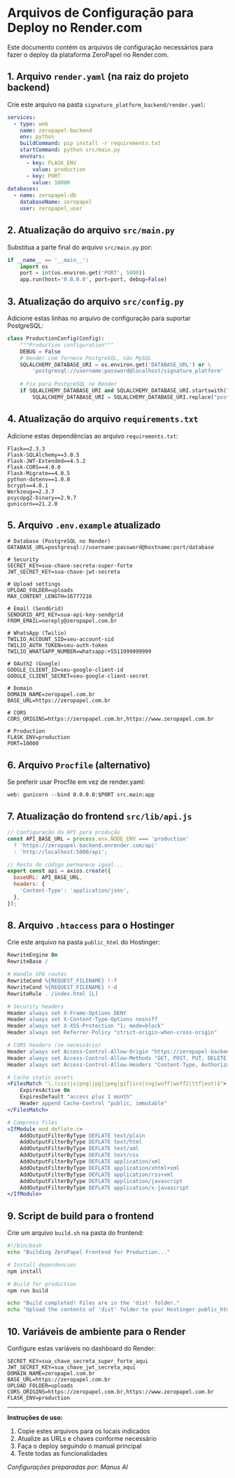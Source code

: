 # Arquivos de Configuração para Deploy no Render.com

Este documento contém os arquivos de configuração necessários para fazer o deploy da plataforma ZeroPapel no Render.com.

## 1. Arquivo `render.yaml` (na raiz do projeto backend)

Crie este arquivo na pasta `signature_platform_backend/render.yaml`:

```yaml
services:
  - type: web
    name: zeropapel-backend
    env: python
    buildCommand: pip install -r requirements.txt
    startCommand: python src/main.py
    envVars:
      - key: FLASK_ENV
        value: production
      - key: PORT
        value: 10000
databases:
  - name: zeropapel-db
    databaseName: zeropapel
    user: zeropapel_user
```

## 2. Atualização do arquivo `src/main.py`

Substitua a parte final do arquivo `src/main.py` por:

```python
if __name__ == '__main__':
    import os
    port = int(os.environ.get('PORT', 5000))
    app.run(host='0.0.0.0', port=port, debug=False)
```

## 3. Atualização do arquivo `src/config.py`

Adicione estas linhas no arquivo de configuração para suportar PostgreSQL:

```python
class ProductionConfig(Config):
    """Production configuration"""
    DEBUG = False
    # Render.com fornece PostgreSQL, não MySQL
    SQLALCHEMY_DATABASE_URI = os.environ.get('DATABASE_URL') or \
        'postgresql://username:password@localhost/signature_platform'
    
    # Fix para PostgreSQL no Render
    if SQLALCHEMY_DATABASE_URI and SQLALCHEMY_DATABASE_URI.startswith("postgres://"):
        SQLALCHEMY_DATABASE_URI = SQLALCHEMY_DATABASE_URI.replace("postgres://", "postgresql://", 1)
```

## 4. Atualização do arquivo `requirements.txt`

Adicione estas dependências ao arquivo `requirements.txt`:

```
Flask==2.3.3
Flask-SQLAlchemy==3.0.5
Flask-JWT-Extended==4.5.2
Flask-CORS==4.0.0
Flask-Migrate==4.0.5
python-dotenv==1.0.0
bcrypt==4.0.1
Werkzeug==2.3.7
psycopg2-binary==2.9.7
gunicorn==21.2.0
```

## 5. Arquivo `.env.example` atualizado

```env
# Database (PostgreSQL no Render)
DATABASE_URL=postgresql://username:password@hostname:port/database

# Security
SECRET_KEY=sua-chave-secreta-super-forte
JWT_SECRET_KEY=sua-chave-jwt-secreta

# Upload settings
UPLOAD_FOLDER=uploads
MAX_CONTENT_LENGTH=16777216

# Email (SendGrid)
SENDGRID_API_KEY=sua-api-key-sendgrid
FROM_EMAIL=noreply@zeropapel.com.br

# WhatsApp (Twilio)
TWILIO_ACCOUNT_SID=seu-account-sid
TWILIO_AUTH_TOKEN=seu-auth-token
TWILIO_WHATSAPP_NUMBER=whatsapp:+5511999999999

# OAuth2 (Google)
GOOGLE_CLIENT_ID=seu-google-client-id
GOOGLE_CLIENT_SECRET=seu-google-client-secret

# Domain
DOMAIN_NAME=zeropapel.com.br
BASE_URL=https://zeropapel.com.br

# CORS
CORS_ORIGINS=https://zeropapel.com.br,https://www.zeropapel.com.br

# Production
FLASK_ENV=production
PORT=10000
```

## 6. Arquivo `Procfile` (alternativo)

Se preferir usar Procfile em vez de render.yaml:

```
web: gunicorn --bind 0.0.0.0:$PORT src.main:app
```

## 7. Atualização do frontend `src/lib/api.js`

```javascript
// Configuração da API para produção
const API_BASE_URL = process.env.NODE_ENV === 'production' 
  ? 'https://zeropapel-backend.onrender.com/api'
  : 'http://localhost:5000/api';

// Resto do código permanece igual...
export const api = axios.create({
  baseURL: API_BASE_URL,
  headers: {
    'Content-Type': 'application/json',
  },
});
```

## 8. Arquivo `.htaccess` para o Hostinger

Crie este arquivo na pasta `public_html` do Hostinger:

```apache
RewriteEngine On
RewriteBase /

# Handle SPA routes
RewriteCond %{REQUEST_FILENAME} !-f
RewriteCond %{REQUEST_FILENAME} !-d
RewriteRule . /index.html [L]

# Security headers
Header always set X-Frame-Options DENY
Header always set X-Content-Type-Options nosniff
Header always set X-XSS-Protection "1; mode=block"
Header always set Referrer-Policy "strict-origin-when-cross-origin"

# CORS headers (se necessário)
Header always set Access-Control-Allow-Origin "https://zeropapel-backend.onrender.com"
Header always set Access-Control-Allow-Methods "GET, POST, PUT, DELETE, OPTIONS"
Header always set Access-Control-Allow-Headers "Content-Type, Authorization"

# Cache static assets
<FilesMatch "\.(css|js|png|jpg|jpeg|gif|ico|svg|woff|woff2|ttf|eot)$">
    ExpiresActive On
    ExpiresDefault "access plus 1 month"
    Header append Cache-Control "public, immutable"
</FilesMatch>

# Compress files
<IfModule mod_deflate.c>
    AddOutputFilterByType DEFLATE text/plain
    AddOutputFilterByType DEFLATE text/html
    AddOutputFilterByType DEFLATE text/xml
    AddOutputFilterByType DEFLATE text/css
    AddOutputFilterByType DEFLATE application/xml
    AddOutputFilterByType DEFLATE application/xhtml+xml
    AddOutputFilterByType DEFLATE application/rss+xml
    AddOutputFilterByType DEFLATE application/javascript
    AddOutputFilterByType DEFLATE application/x-javascript
</IfModule>
```

## 9. Script de build para o frontend

Crie um arquivo `build.sh` na pasta do frontend:

```bash
#!/bin/bash
echo "Building ZeroPapel Frontend for Production..."

# Install dependencies
npm install

# Build for production
npm run build

echo "Build completed! Files are in the 'dist' folder."
echo "Upload the contents of 'dist' folder to your Hostinger public_html directory."
```

## 10. Variáveis de ambiente para o Render

Configure estas variáveis no dashboard do Render:

```
SECRET_KEY=sua_chave_secreta_super_forte_aqui
JWT_SECRET_KEY=sua_chave_jwt_secreta_aqui
DOMAIN_NAME=zeropapel.com.br
BASE_URL=https://zeropapel.com.br
UPLOAD_FOLDER=uploads
CORS_ORIGINS=https://zeropapel.com.br,https://www.zeropapel.com.br
FLASK_ENV=production
```

---

**Instruções de uso:**

1. Copie estes arquivos para os locais indicados
2. Atualize as URLs e chaves conforme necessário
3. Faça o deploy seguindo o manual principal
4. Teste todas as funcionalidades

*Configurações preparadas por: Manus AI*

